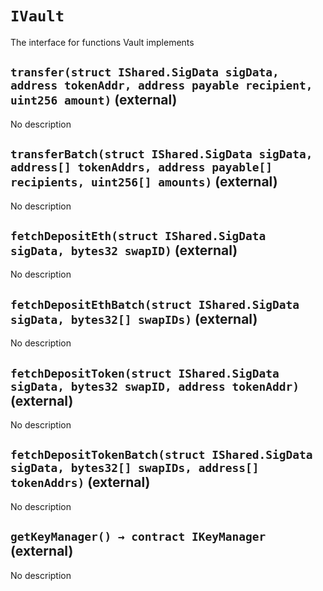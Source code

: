# `IVault`

  The interface for functions Vault implements





## `transfer(struct IShared.SigData sigData, address tokenAddr, address payable recipient, uint256 amount)` (external)

No description


## `transferBatch(struct IShared.SigData sigData, address[] tokenAddrs, address payable[] recipients, uint256[] amounts)` (external)

No description


## `fetchDepositEth(struct IShared.SigData sigData, bytes32 swapID)` (external)

No description


## `fetchDepositEthBatch(struct IShared.SigData sigData, bytes32[] swapIDs)` (external)

No description


## `fetchDepositToken(struct IShared.SigData sigData, bytes32 swapID, address tokenAddr)` (external)

No description


## `fetchDepositTokenBatch(struct IShared.SigData sigData, bytes32[] swapIDs, address[] tokenAddrs)` (external)

No description


## `getKeyManager() → contract IKeyManager` (external)

No description



